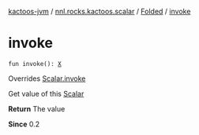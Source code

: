 [kactoos-jvm](../../index.md) / [nnl.rocks.kactoos.scalar](../index.md) / [Folded](index.md) / [invoke](./invoke.md)

# invoke

`fun invoke(): `[`X`](index.md#X)

Overrides [Scalar.invoke](../../nnl.rocks.kactoos/-scalar/invoke.md)

Get value of this [Scalar](../../nnl.rocks.kactoos/-scalar/index.md)

**Return**
The value

**Since**
0.2

